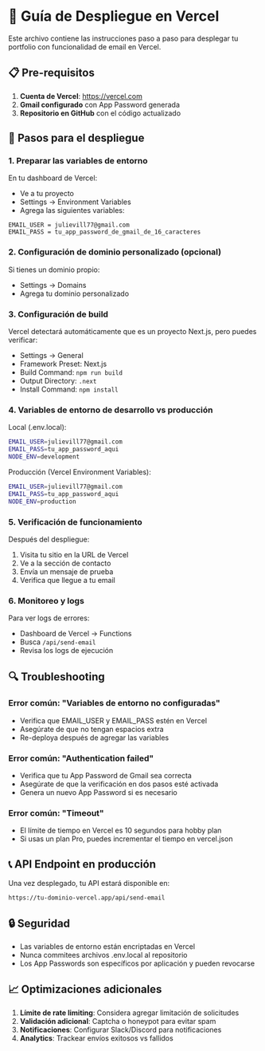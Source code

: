 # 🚀 Guía de Despliegue en Vercel

Este archivo contiene las instrucciones paso a paso para desplegar tu portfolio con funcionalidad de email en Vercel.

## 📋 Pre-requisitos

1. **Cuenta de Vercel**: https://vercel.com
2. **Gmail configurado** con App Password generada
3. **Repositorio en GitHub** con el código actualizado

## 🔧 Pasos para el despliegue

### 1. Preparar las variables de entorno

En tu dashboard de Vercel:
- Ve a tu proyecto
- Settings → Environment Variables
- Agrega las siguientes variables:

```
EMAIL_USER = julievill77@gmail.com
EMAIL_PASS = tu_app_password_de_gmail_de_16_caracteres
```

### 2. Configuración de dominio personalizado (opcional)

Si tienes un dominio propio:
- Settings → Domains
- Agrega tu dominio personalizado

### 3. Configuración de build

Vercel detectará automáticamente que es un proyecto Next.js, pero puedes verificar:
- Settings → General
- Framework Preset: Next.js
- Build Command: `npm run build`
- Output Directory: `.next`
- Install Command: `npm install`

### 4. Variables de entorno de desarrollo vs producción

Local (.env.local):
```bash
EMAIL_USER=julievill77@gmail.com
EMAIL_PASS=tu_app_password_aqui
NODE_ENV=development
```

Producción (Vercel Environment Variables):
```bash
EMAIL_USER=julievill77@gmail.com
EMAIL_PASS=tu_app_password_aqui
NODE_ENV=production
```

### 5. Verificación de funcionamiento

Después del despliegue:
1. Visita tu sitio en la URL de Vercel
2. Ve a la sección de contacto
3. Envía un mensaje de prueba
4. Verifica que llegue a tu email

### 6. Monitoreo y logs

Para ver logs de errores:
- Dashboard de Vercel → Functions
- Busca `/api/send-email`
- Revisa los logs de ejecución

## 🔍 Troubleshooting

### Error común: "Variables de entorno no configuradas"
- Verifica que EMAIL_USER y EMAIL_PASS estén en Vercel
- Asegúrate de que no tengan espacios extra
- Re-deploya después de agregar las variables

### Error común: "Authentication failed"
- Verifica que tu App Password de Gmail sea correcta
- Asegúrate de que la verificación en dos pasos esté activada
- Genera un nuevo App Password si es necesario

### Error común: "Timeout"
- El límite de tiempo en Vercel es 10 segundos para hobby plan
- Si usas un plan Pro, puedes incrementar el tiempo en vercel.json

## 📞 API Endpoint en producción

Una vez desplegado, tu API estará disponible en:
```
https://tu-dominio-vercel.app/api/send-email
```

## 🔒 Seguridad

- Las variables de entorno están encriptadas en Vercel
- Nunca commitees archivos .env.local al repositorio
- Los App Passwords son específicos por aplicación y pueden revocarse

## 📈 Optimizaciones adicionales

1. **Límite de rate limiting**: Considera agregar limitación de solicitudes
2. **Validación adicional**: Captcha o honeypot para evitar spam
3. **Notificaciones**: Configurar Slack/Discord para notificaciones
4. **Analytics**: Trackear envíos exitosos vs fallidos